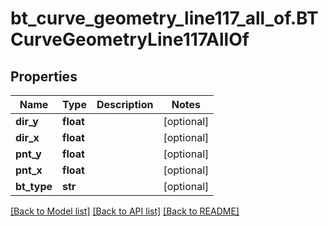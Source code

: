 # bt_curve_geometry_line117_all_of.BTCurveGeometryLine117AllOf

## Properties
Name | Type | Description | Notes
------------ | ------------- | ------------- | -------------
**dir_y** | **float** |  | [optional] 
**dir_x** | **float** |  | [optional] 
**pnt_y** | **float** |  | [optional] 
**pnt_x** | **float** |  | [optional] 
**bt_type** | **str** |  | [optional] 

[[Back to Model list]](../README.md#documentation-for-models) [[Back to API list]](../README.md#documentation-for-api-endpoints) [[Back to README]](../README.md)


